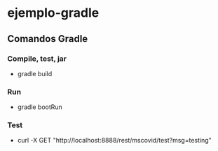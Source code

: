 # ejemplo-gradle

## Comandos Gradle


### Compile, test, jar
* gradle build

### Run
* gradle bootRun

### Test
* curl -X GET "http://localhost:8888/rest/mscovid/test?msg=testing"
